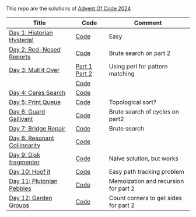 This repo are the solutions of [Advent Of Code 2024](https://adventofcode/2024)

| Title                                                               | Code                                  | Comment                               |
|---------------------------------------------------------------------|---------------------------------------|---------------------------------------|
| [Day 1: Historian Hysteria!](https://adventofcode.com/2024/day/1)   | [Code](day1.q)                        | Easy                                  |
| [Day 2: Red-Nosed Reports](https://adventofcode.com/2024/day/2)     | [Code](day2.q)                        | Brute search on part 2                |
| [Day 3: Mull it Over](https://adventofcode.com/2024/day/3)          | [Part 1](day3.pl) [Part 2](day3_2.pl) | Using perl for pattern matching       |
|                                                                     | [Code](day3.q)                        |                                       |
| [Day 4: Ceres Search](https://adventofcode.com/2024/day/4)          | [Code](day4.q)                        |                                       |
| [Day 5: Print Queue](https://adventofcode.com/2024/day/5)           | [Code](day5.q)                        | Topological sort?                     |
| [Day 6: Guard Gallivant](https://adventofcode.com/2024/day/6)       | [Code](day6.q)                        | Brute search of cycles on part2       |
| [Day 7: Bridge Repair](https://adventofcode.com/2024/day/7)         | [Code](day7.q)                        | Brute search                          |
| [Day 8: Resonant Collinearity](https://adventofcode.com/2024/day/8) | [Code](day8.q)                        |                                       |
| [Day 9: Disk fragmenter](https://adventofcode.com/2024/day/9)       | [Code](day9.q)                        | Naive solution, but works             |
| [Day 10: Hoof it](https://adventofcode.com/2024/day/10)             | [Code](day10.q)                       | Easy path tracking problem            |
| [Day 11: Plutonian Pebbles](https://adventofcode.com/2024/day/11)   | [Code](day11.q)                       | Memoization and recursion for part 2  |
| [Day 12: Garden Groups](https://adventofcode.com/2024/day/12)       | [Code](day12.q)                       | Count corners to get sides for part 2 |















